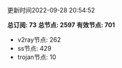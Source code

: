 更新时间2022-09-28 20:54:52

**总订阅: 73**
**总节点: 2597**
**有效节点: 701**
- v2ray节点: 262
- ss节点: 429
- trojan节点: 10
